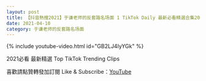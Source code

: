 ```yaml
---
layout: post
title: 【抖音熱搜2021】于谦老师的反套路名场面 1 TikTok Daily 最新必看精選合集2021 04 10
date: 2021-04-10
category: 于谦老师的反套路名场面
---
```


{% include youtube-video.html id="GB2LJ4lyYGk" %}

2021必看 最新精選 Top TikTok Trending Clips

喜歡請點贊轉發加訂閱 Like & Subscribe：[YouTube](https://www.youtube.com/channel/UCAoR7VcanIPd04uEq_GIylA/videos)

